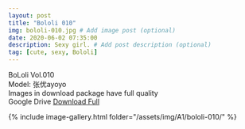 ```yaml
---
layout: post
title: "Bololi 010"
img: bololi-010.jpg # Add image post (optional)
date: 2020-06-02 07:35:00
description: Sexy girl. # Add post description (optional)
tag: [cute, sexy, Bololi]
---
```

BoLoli Vol.010  
Model: 张优ayoyo            
Images in download package have full quality                    
Google Drive [Download Full](http://gestyy.com/e08Q0J)

{% include image-gallery.html folder="/assets/img/A1/bololi-010/" %}
